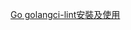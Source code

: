[Go golangci-lint安裝及使用](https://matthung0807.blogspot.com/2021/08/go-golangci-lint-installation-and-use.html)
